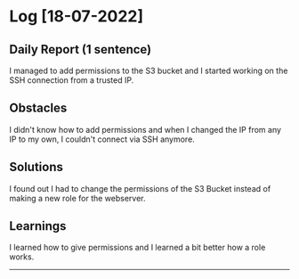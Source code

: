 # Log [18-07-2022]
 
## Daily Report (1 sentence)

I managed to add permissions to the S3 bucket and I started working on the SSH connection from a trusted IP.
 
## Obstacles

I didn't know how to add permissions and when I changed the IP from any IP to my own, I couldn't connect via SSH anymore. 

## Solutions

I found out I had to change the permissions of the S3 Bucket instead of making a new role for the webserver. 

## Learnings

I learned how to give permissions and I learned a bit better how a role works.  

---